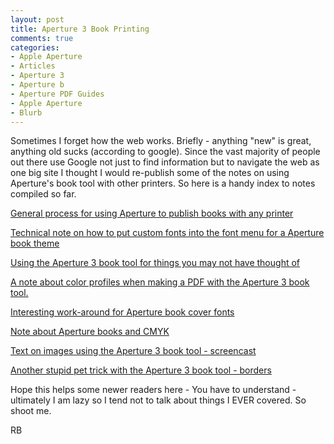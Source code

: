 ```yaml
---
layout: post
title: Aperture 3 Book Printing
comments: true
categories:
- Apple Aperture
- Articles
- Aperture 3
- Aperture b
- Aperture PDF Guides
- Apple Aperture
- Blurb
---
```

Sometimes I forget how the web works. Briefly - anything "new" is great, anything old sucks (according to google). Since the vast majority of people out there use Google not just to find information but to navigate the web as one big site I thought I would re-publish some of the notes on using Aperture's book tool with other printers. So here is a handy index to notes compiled so far.

<a href="http://photo.rwboyer.com/2008/11/22/aperture-2-quick-tip-book-printing-with-any-service/">General process for using Aperture to publish books with any printer</a>

<a href="http://photo.rwboyer.com/2008/11/30/aperture-2-quick-tip-custom-fonts-in-book-themes/">Technical note on how to put custom fonts into the font menu for a Aperture book theme</a>

<a href="http://photo.rwboyer.com/2009/01/13/aperture-book-tricks/">Using the Aperture 3 book tool for things you may not have thought of</a>

<a href="http://photo.rwboyer.com/2008/12/20/aperture-2-quick-tip-books-with-any-service-update/">A note about color profiles when making a PDF with the Aperture 3 book tool.</a>

<a href="http://photo.rwboyer.com/2009/04/16/aperture-books-hardcover-title-font/">Interesting work-around for Aperture book cover fonts</a>

<a href="http://photo.rwboyer.com/2009/09/28/aperture-and-blurb-again/">Note about Aperture books and CMYK</a>

<a href="http://photo.rwboyer.com/2010/02/07/aperture-book-tool-screen-cast-take-two/">Text on images using the Aperture 3 book tool - screencast</a>

<a href="http://photo.rwboyer.com/2010/03/15/aperture-3-book-theme-trick/">Another stupid pet trick with the Aperture 3 book tool - borders </a>

Hope this helps some newer readers here - You have to understand - ultimately I am lazy so I tend not to talk about things I EVER covered. So shoot me.

RB